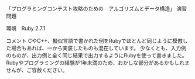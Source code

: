 「プログラミングコンテスト攻略のための　アルゴリズムとデータ構造」 演習問題

環境　Ruby 2.7.1

コメント CやC++、擬似言語で書かれた例をRubyでほとんど同じように模倣した場合もあれば、一から実装したものも混在しています。 
少なくとも、入力例のものが、出力例と全く同じ結果で出力するようにRubyを使って書きました。 
Rubyやプログラミングの経験が1年未満のため、おかしな部分があるかもしれませんが、ご容赦ください。
